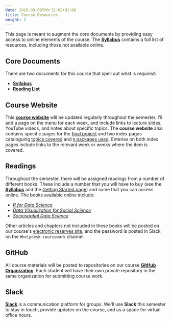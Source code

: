 ```yaml
---
date: 2016-03-09T00:11:02+01:00
title: Course Resources
weight: 2
---
```


This page is meant to augment the core documents by providing easy access to online elements of the course. The [**Syllabus**](https://github.com/slu-soc5650/Core-Documents/blob/master/syllabus.pdf) contains a full list of resources, including those not available online.

## Core Documents
There are two documents for this course that spell out what is *required*:

* [**Syllabus**](https://github.com/slu-soc5650/Core-Documents/blob/master/syllabus.pdf)
* [**Reading List**](https://github.com/slu-soc5650/Core-Documents/blob/master/reading-list.pdf)

## Course Website
This [**course website**](https://slu-soc5650.github.io) will be updated regularly throughout the semester. I'll add a page on the menu for each week, and include links to lecture slides, YouTube videos, and notes about specific topics. The **course website** also contains specific pages for the [final project](/final-project/) and two index pages cataloguing [topics covered](/topic-index/) and [`R` packages used](/package-index/). Enteries on both index pages include links to the relevant week or weeks where the item is covered.

## Readings
Throughout the semester, there will be assigned readings from a number of different books. These include a number that you will have to buy (see the [**Syllabus**](https://github.com/slu-soc5650/Core-Documents/blob/master/syllabus.pdf) and the [Getting Started page](/getting-started/)) and some that you can access online. The books available online include:

* [*R for Data Science*](http://r4ds.had.co.nz)
* [*Data Visualization for Social Science*](http://socviz.co)
* [*Sociospatial Data Science*](https://chris-prener.github.io/SSDSBook/)

Other articles and chapters not included in these books will be posted on our course's [electronic reserves site](http://eres.slu.edu/eres/coursepage.aspx?cid=4444), and the password is posted in Slack on the `#helpdesk-coursework` channel. 

## GitHub
All course materials will be posted to repositories on our course [**GitHub Organization**](https://github.com/slu-soc5650). Each student will have their own private repository in the same organization for submitting course work.

## Slack
[**Slack**](https://slu-soc5650.slack.com) is a communication platform for groups. We'll use **Slack** this semester to stay in touch, provide updates on the course, and as a space for virtual office hours.